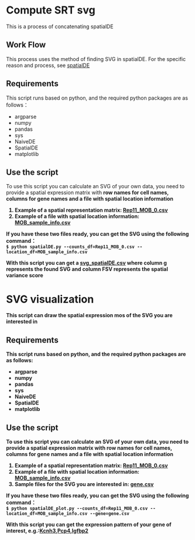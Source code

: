 # Compute SRT svg
This is a process of concatenating spatialDE
## Work Flow
This process uses the method of finding SVG in spatialDE. 
For the specific reason and process, see [spatialDE](https://www.nature.com/articles/nmeth.4636)
## Requirements
This script runs based on python, and the required python packages are as follows：
* argparse
* numpy
* pandas
* sys
* NaiveDE
* SpatialDE
* matplotlib
## Use the script
To use this script you can calculate an SVG of your own data, you need to provide 
a spatial expression matrix with <strong> row names for cell names, columns for gene names <strong>
and a file with spatial location information 
1. Example of a spatial representation matrix: [Rep11_MOB_0.csv](https://github.com/gouxiaojuan/pipeline_spatialDE/blob/main/example/Rep11_MOB_0.csv)<br>
2. Example of a file with spatial location information: [MOB_sample_info.csv](https://github.com/gouxiaojuan/pipeline_spatialDE/blob/main/example/MOB_sample_info.csv)<br>

If you have these two files ready, you can get the SVG using the following command：<br>
`$ python spatialDE.py --counts_df=Rep11_MOB_0.csv --location_df=MOB_sample_info.csv`

With this script you can get a [svg_spatialDE.csv](https://github.com/gouxiaojuan/pipeline_spatialDE/blob/main/example/svg_spatialDE.csv)
where column g represents the found SVG and column FSV represents the spatial variance score


# SVG visualization
This script can draw the spatial expression mos of the SVG you are interested in
## Requirements
This script runs based on python, and the required python packages are as follows:
* argparse
* numpy
* pandas
* sys
* NaiveDE
* SpatialDE
* matplotlib
## Use the script
To use this script you can calculate an SVG of your own data, you need to provide 
a spatial expression matrix with <strong> row names for cell names, columns for gene names <strong> 
and a file with spatial location information 
1. Example of a spatial representation matrix: [Rep11_MOB_0.csv](https://github.com/gouxiaojuan/pipeline_spatialDE/blob/main/example/Rep11_MOB_0.csv)<br>
2. Example of a file with spatial location information: [MOB_sample_info.csv](https://github.com/gouxiaojuan/pipeline_spatialDE/blob/main/example/MOB_sample_info.csv)<br>
3. Sample files for the SVG you are interested in: [gene.csv](https://github.com/gouxiaojuan/pipeline_spatialDE/blob/main/example/gene.csv)

If you have these two files ready, you can get the SVG using the following command：<br>
`$ python spatialDE_plot.py --counts_df=Rep11_MOB_0.csv --location_df=MOB_sample_info.csv --gene=gene.csv`

With this script you can get the expression pattern of your gene of interest, e.g.:[Kcnh3](https://github.com/gouxiaojuan/pipeline_spatialDE/blob/main/image/scatter0.pdf),[Pcp4](https://github.com/gouxiaojuan/pipeline_spatialDE/blob/main/image/scatter1.pdf),[Igfbp2](https://github.com/gouxiaojuan/pipeline_spatialDE/blob/main/image/scatter2.pdf)